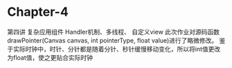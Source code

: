 # Chapter-4
第四讲 复杂应用组件 Handler机制、多线程、 自定义view
此次作业对源码函数drawPointer(Canvas canvas, int pointerType, float value)进行了略微修改。
鉴于实际时钟中，时针、分针都是随着分针、秒针缓慢移动变化，所以将int值更改为float值，使之更贴合实际时钟
